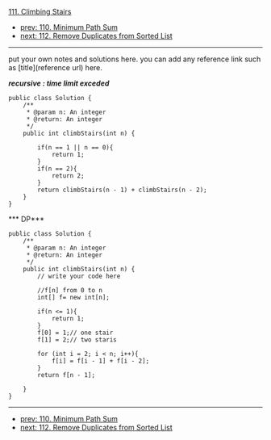 [111. Climbing Stairs](http://www.lintcode.com/problem/climbing-stairs)

- [prev: 110. Minimum Path Sum](110-minimum-path-sum.md)
- [next: 112. Remove Duplicates from Sorted List](112-remove-duplicates-from-sorted-list.md)

---

put your own notes and solutions here.
you can add any reference link such as [title](reference url) here.

***recursive : time limit exceded***

```
public class Solution {
    /**
     * @param n: An integer
     * @return: An integer
     */
    public int climbStairs(int n) {
      
        if(n == 1 || n == 0){
            return 1;
        }
        if(n == 2){
            return 2;
        }
        return climbStairs(n - 1) + climbStairs(n - 2);
    }
}
```
 
*** DP***

```
public class Solution {
    /**
     * @param n: An integer
     * @return: An integer
     */
    public int climbStairs(int n) {
        // write your code here
        
        //f[n] from 0 to n
        int[] f= new int[n];
        
        if(n <= 1){
            return 1;
        }
        f[0] = 1;// one stair
        f[1] = 2;// two staris
        
        for (int i = 2; i < n; i++){
            f[i] = f[i - 1] + f[i - 2];
        }
        return f[n - 1];
       
    }
}

```
---

- [prev: 110. Minimum Path Sum](110-minimum-path-sum.md)
- [next: 112. Remove Duplicates from Sorted List](112-remove-duplicates-from-sorted-list.md)

